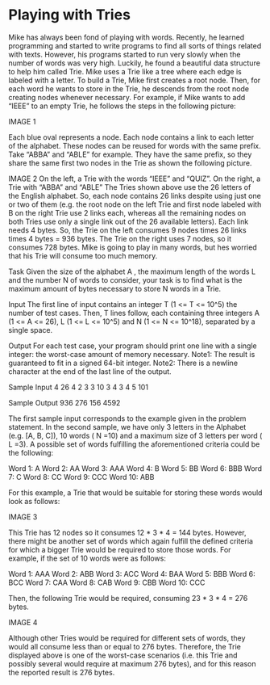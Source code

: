 # Playing with Tries

Mike has always been fond of playing with words. Recently, he learned programming and started to write programs to find all sorts of things related with texts. However, his programs started to run very slowly when the number of words was very high. Luckily, he found a beautiful data structure to help him called Trie. 
Mike uses a Trie like a tree where each edge is labeled with a letter. To build a Trie, Mike first creates a root node. Then, for each word he wants to store in the Trie, he descends from the root node creating nodes whenever necessary. For example, if Mike wants to add “IEEE” to an empty Trie, he follows the steps in the following picture:

IMAGE 1

Each blue oval represents a node. Each node contains a link to each letter of the alphabet. These nodes can be reused for words with the same prefix. Take “ABBA” and “ABLE” for example. They have the same prefix, so they share the same first two nodes in the Trie as shown the following picture.

IMAGE 2
On the left, a Trie with the words “IEEE” and “QUIZ”. On the right, a Trie with “ABBA” and “ABLE” 
The Tries shown above use the 26 letters of the English alphabet. So, each node contains 26 links despite using just one or two of them (e.g. the root node on the left Trie and first node labeled with B on the right Trie use 2 links each, whereas all the remaining nodes on both Tries use only a single link out of the 26 available letters). Each link needs 4 bytes. So, the Trie on the left consumes 9 nodes times 26 links times 4 bytes = 936 bytes. The Trie on the right uses 7 nodes, so it consumes 728 bytes. 
Mike is going to play in many words, but hes worried that his Trie will consume too much memory.

Task
Given the size of the alphabet A , the maximum length of the words L and the number N of words to consider, your task is to find what is the maximum amount of bytes necessary to store N words in a Trie.

Input
The first line of input contains an integer T (1 <= T <= 10^5) the number of test cases. 
Then, T lines follow, each containing three integers A (1 <= A <= 26), L (1 <= L <= 10^5) and N (1 <= N <= 10^18), separated by a single space.

Output
For each test case, your program should print one line with a single integer: the worst-case amount of memory necessary. 
Note1: The result is guaranteed to fit in a signed 64-bit integer. 
Note2: There is a newline character at the end of the last line of the output.

Sample Input
4 
26 4 2 
3 3 10 
3 4 3 
4 5 101

Sample Output
936 
276 
156 
4592

The first sample input corresponds to the example given in the problem statement. 
In the second sample, we have only 3 letters in the Alphabet (e.g. [A, B, C]), 10 words ( N =10) and a maximum size of 3 letters per word ( L =3). A possible set of words fulfilling the aforementioned criteria could be the following:

Word 1: A 
Word 2: AA 
Word 3: AAA 
Word 4: B 
Word 5: BB 
Word 6: BBB 
Word 7: C 
Word 8: CC 
Word 9: CCC 
Word 10: ABB

For this example, a Trie that would be suitable for storing these words would look as follows:

IMAGE 3

This Trie has 12 nodes so it consumes 12 * 3 * 4 = 144 bytes. However, there might be another set of words which again fulfill the defined criteria for which a bigger Trie would be required to store those words. For example, if the set of 10 words were as follows:

Word 1: AAA 
Word 2: ABB 
Word 3: ACC 
Word 4: BAA 
Word 5: BBB 
Word 6: BCC 
Word 7: CAA 
Word 8: CAB 
Word 9: CBB 
Word 10: CCC

Then, the following Trie would be required, consuming 23 * 3 * 4 = 276 bytes.

IMAGE 4

Although other Tries would be required for different sets of words, they would all consume less than or equal to 276 bytes. Therefore, the Trie displayed above is one of the worst-case scenarios (i.e. this Trie and possibly several would require at maximum 276 bytes), and for this reason the reported result is 276 bytes.